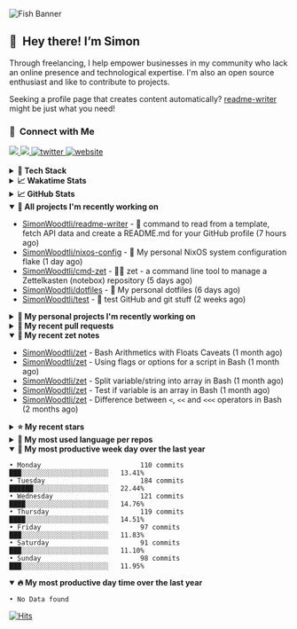 ![Fish Banner](assets/fish.webp)

## 👋 &nbsp;Hey there! I’m Simon

Through freelancing, I help empower businesses in my community who lack
an online presence and technological expertise. I'm also an open source
enthusiast and like to contribute to projects.

Seeking a profile page that creates content automatically?
[readme-writer] might be just what you need!

### 🤝 &nbsp;Connect with Me

<div align="left">
<a href="https://linkedin.com/in/simonwoodtli" target="_blank">
<img src="https://img.shields.io/badge/linkedin-1E77B5?style=for-the-badge&logo=linkedin&logoColor=white alt=linkedin" />
</a>
<a href="https://github.com/simonwoodtli" target="_blank">
<img src="https://img.shields.io/badge/github-24292E?style=for-the-badge&logo=github&logoColor=white alt=github" />
</a>
<a href="https://twitter.com/simonwoodtlidev" target="_blank">
<img src="https://img.shields.io/badge/twitter-26a7de?style=for-the-badge&logo=twitter&logoColor=white" alt="twitter"/>
</a>
<a href="https://simonwoodtli.com" target="_blank">
<img src="https://img.shields.io/badge/website-E2925F?style=for-the-badge&logo=google-chrome&logoColor=white" alt="website"/>
</a>
</div>
<br/>


<details>
  <summary><b>🧰 Tech Stack</b></summary>
  <div align="center">

  ![JavaScript](https://img.shields.io/badge/-JavaScript-333333?style=flat&logo=javascript)&nbsp;
  ![HTML](https://img.shields.io/badge/-HTML-333333?style=flat&logo=HTML5)&nbsp;
  ![CSS](https://img.shields.io/badge/-CSS-333333?style=flat&logo=CSS3&logoColor=1572B6)&nbsp;
  ![Shell](https://img.shields.io/badge/-Bash-333333?style=flat&logo=shell)&nbsp;
  ![Python](https://img.shields.io/badge/-Python-333333?style=flat&logo=python)&nbsp;
  ![Go](https://img.shields.io/badge/-Go-333333?style=flat&logo=go)&nbsp;
  ![PostgreSQL](https://img.shields.io/badge/-PostgreSQL-333333?style=flat&logo=postgresql)&nbsp;
  ![MongoDB](https://img.shields.io/badge/-MongoDB-333333?style=flat&logo=mongodb)
  ![Node.js](https://img.shields.io/badge/-Node.js-333333?style=flat&logo=node.js)&nbsp;
  ![Bootstrap](https://img.shields.io/badge/-Bootstrap-333333?style=flat&logo=bootstrap&logoColor=563D7C)&nbsp;
  ![Git](https://img.shields.io/badge/-Git-333333?style=flat&logo=git)&nbsp;
  ![GitHub Actions](https://img.shields.io/badge/-GitHub%20Actions-333333?style=flat&logo=github)&nbsp;
  ![Docker](https://img.shields.io/badge/-Docker-333333?style=flat&logo=docker)&nbsp;
  ![Markdown](https://img.shields.io/badge/-Markdown-333333?style=flat&logo=markdown)&nbsp;
  ![Vim](https://img.shields.io/badge/-Vim-333333?style=flat&logo=vim)&nbsp;
  ![Linux](https://img.shields.io/badge/-Linux-333333?style=flat&logo=linux)&nbsp;
  </div>
</details>

<details>
  <summary><b>📈 Wakatime Stats</b></summary>
  <p align="center"><a href="https://wakatime.com/@SimonWoodtli">
  <img align="center" width="400" height="300" src="https://wakatime.com/share/@SimonWoodtli/7761bcef-e104-47d9-912a-dfd6bf08868b.svg" />
  </a>
  <a href="https://wakatime.com/@SimonWoodtli">
  <img align="center" width="400" height="300" src="https://wakatime.com/share/@SimonWoodtli/341953df-6a40-47b7-8220-ace4eabe0a17.svg" />
  </a></p>

  <h4><b>💬 I've been working with the following languages over the last 7 days</b></h4>

```
• Markdown                       9 hrs 26 mins                  ███████████████████████░░   92.94%
• sh                             24 mins                        █░░░░░░░░░░░░░░░░░░░░░░░░   3.99%
• Other                          10 mins                        ░░░░░░░░░░░░░░░░░░░░░░░░░   1.74%
• Text                           5 mins                         ░░░░░░░░░░░░░░░░░░░░░░░░░   0.95%
• fstab                          1 min                          ░░░░░░░░░░░░░░░░░░░░░░░░░   0.2%
• dircolors                      1 min                          ░░░░░░░░░░░░░░░░░░░░░░░░░   0.17%
• JSON                           0 secs                         ░░░░░░░░░░░░░░░░░░░░░░░░░   0.02%
```

  <h4>👷 I've been working on the following projects over the last 7 days</h4>

```
• zet                            9 hrs 13 mins                  ███████████████████████░░   90.75%
• Unknown Project                31 mins                        █░░░░░░░░░░░░░░░░░░░░░░░░   5.15%
• nixos-config                   13 mins                        █░░░░░░░░░░░░░░░░░░░░░░░░   2.25%
• dotfiles                       7 mins                         ░░░░░░░░░░░░░░░░░░░░░░░░░   1.29%
• readme-writer                  3 mins                         ░░░░░░░░░░░░░░░░░░░░░░░░░   0.56%
```

  <h4><b>🛠️ I've been working with the following editors over the last 7 days</b></h4>

```
• Vim                            10 hrs 9 mins                  █████████████████████████   100%
```

  <h4><b>💻 I've been working with the following operating systems over the last 7 days</b></h4>

```
• Linux                          10 hrs 9 mins                  █████████████████████████   100%
```

</details>

<details>
  <summary><b>📈 GitHub Stats</b></summary>
  <div align="center"><a href="https://github.com/anuraghazra/github-readme-stats"><img
  src="https://github-readme-stats.vercel.app/api?username=simonwoodtli&show_icons=true&locale=en&theme=gruvbox"
  align="center" width="40%" height="20%"/></a>
  <a href="https://github-readme-streak-stats.herokuapp.com/"><img src="https://github-readme-streak-stats.herokuapp.com/?user=simonwoodtli&theme=gruvbox"
  align="center" width="40%" height="20%"/></a>
  </div>
</details>

<details open="">
  <summary><b>👷 All projects I'm recently working on</b></summary>

* [SimonWoodtli/readme-writer](https://github.com/SimonWoodtli/readme-writer) - 🤖 command to read from a template, fetch API data and create a README.md for your GitHub profile (7 hours ago)
* [SimonWoodtli/nixos-config](https://github.com/SimonWoodtli/nixos-config) - 🏡 My personal NixOS system configuration flake (1 day ago)
* [SimonWoodtli/cmd-zet](https://github.com/SimonWoodtli/cmd-zet) - 👨‍💻 zet - a command line tool to manage a  Zettelkasten (notebox) repository (5 days ago)
* [SimonWoodtli/dotfiles](https://github.com/SimonWoodtli/dotfiles) - 🏡 My personal dotfiles (6 days ago)
* [SimonWoodtli/test](https://github.com/SimonWoodtli/test) - 👷 test GitHub and git stuff (2 weeks ago)

</details>
<details>
  <summary><b>🌱 My personal projects I'm recently working on</b></summary>

* [SimonWoodtli/readme-writer](https://github.com/SimonWoodtli/readme-writer) - 🤖 command to read from a template, fetch API data and create a README.md for your GitHub profile (7 hours ago)
* [SimonWoodtli/nixos-config](https://github.com/SimonWoodtli/nixos-config) - 🏡 My personal NixOS system configuration flake (1 day ago)
* [SimonWoodtli/cmd-zet](https://github.com/SimonWoodtli/cmd-zet) - 👨‍💻 zet - a command line tool to manage a  Zettelkasten (notebox) repository (5 days ago)
* [SimonWoodtli/dotfiles](https://github.com/SimonWoodtli/dotfiles) - 🏡 My personal dotfiles (6 days ago)
* [SimonWoodtli/test](https://github.com/SimonWoodtli/test) - 👷 test GitHub and git stuff (2 weeks ago)

</details>
<details>
  <summary><b>🔨 My recent pull requests</b></summary>

* [feat: add wireguard-generate-keys script](https://github.com/SimonWoodtli/dotfiles/pull/14) on [SimonWoodtli/dotfiles](https://github.com/SimonWoodtli/dotfiles) (5 months ago)
* [feat: add video-to-gif script](https://github.com/SimonWoodtli/dotfiles/pull/13) on [SimonWoodtli/dotfiles](https://github.com/SimonWoodtli/dotfiles) (5 months ago)
* [feat: add spoof-mac-linux script](https://github.com/SimonWoodtli/dotfiles/pull/12) on [SimonWoodtli/dotfiles](https://github.com/SimonWoodtli/dotfiles) (5 months ago)
* [feat: add sp-tmux script](https://github.com/SimonWoodtli/dotfiles/pull/11) on [SimonWoodtli/dotfiles](https://github.com/SimonWoodtli/dotfiles) (5 months ago)
* [feat: add sp script](https://github.com/SimonWoodtli/dotfiles/pull/10) on [SimonWoodtli/dotfiles](https://github.com/SimonWoodtli/dotfiles) (6 months ago)

</details>
<details open="">
  <summary><b>📝 My recent zet notes</b></summary>

* [SimonWoodtli/zet](https://github.com/SimonWoodtli/zet/tree/9cf3673d707baccfcaaee7f43bbce8f3c7609d63/20230128231131) - Bash Arithmetics with Floats Caveats (1 month ago)
* [SimonWoodtli/zet](https://github.com/SimonWoodtli/zet/tree/a2f1f0ae084a0ecd7b99b7bab900328ef903bd6e/20230119010353) - Using flags or options for a script in Bash (1 month ago)
* [SimonWoodtli/zet](https://github.com/SimonWoodtli/zet/tree/46011f0d5f3000e70ed25df226896163272cb8b8/20230117144015) - Split variable/string into array in Bash (1 month ago)
* [SimonWoodtli/zet](https://github.com/SimonWoodtli/zet/tree/b693c1904301dfd1756a9bb8cb65385e0e853ab3/20230117143605) - Test if variable is an array in Bash (1 month ago)
* [SimonWoodtli/zet](https://github.com/SimonWoodtli/zet/tree/88dbaafe08b99881132f6c704345b742b307ae8c/20230116233517) - Difference between `<`, `<<` and `<<<` operators in Bash (2 months ago)

</details>
<details>
  <summary><b>⭐ My recent stars</b></summary>

* [wustho/epy](https://github.com/wustho/epy) - CLI Ebook (epub2, epub3, fb2, mobi) Reader (1 week ago)
* [sonnyp/Tangram](https://github.com/sonnyp/Tangram) - Browser for your pinned tabs (3 weeks ago)
* [ferdium/ferdium-app](https://github.com/ferdium/ferdium-app) - All your services in one place, built by the community (3 weeks ago)
* [gnif/LookingGlass](https://github.com/gnif/LookingGlass) - An extremely low latency KVMFR (KVM FrameRelay) implementation for guests with VGA PCI Passthrough. (1 month ago)
* [mps-youtube/yewtube](https://github.com/mps-youtube/yewtube) - yewtube, forked from mps-youtube , is a Terminal based YouTube player and downloader. No Youtube API key required. (1 month ago)

</details>
<details>
  <summary><b>💬 My most used language per repos</b></summary>

```
• Shell                          6 repos                        █████████████░░░░░░░░░░░░   50.00%
• JavaScript                     1 repo                         ██░░░░░░░░░░░░░░░░░░░░░░░   8.33%
• CSS                            3 repos                        ██████░░░░░░░░░░░░░░░░░░░   25.00%
• Nix                            1 repo                         ██░░░░░░░░░░░░░░░░░░░░░░░   8.33%
• HTML                           1 repo                         ██░░░░░░░░░░░░░░░░░░░░░░░   8.33%
```

</details>
<details open="">
  <summary><b>📆 My most productive week day over the last year</b></summary>

```
• Monday                         110 commits                    ███░░░░░░░░░░░░░░░░░░░░░░   13.41%
• Tuesday                        184 commits                    ██████░░░░░░░░░░░░░░░░░░░   22.44%
• Wednesday                      121 commits                    ████░░░░░░░░░░░░░░░░░░░░░   14.76%
• Thursday                       119 commits                    ████░░░░░░░░░░░░░░░░░░░░░   14.51%
• Friday                         97 commits                     ███░░░░░░░░░░░░░░░░░░░░░░   11.83%
• Saturday                       91 commits                     ███░░░░░░░░░░░░░░░░░░░░░░   11.10%
• Sunday                         98 commits                     ███░░░░░░░░░░░░░░░░░░░░░░   11.95%
```

</details>
<details open="">
  <summary><b>🔥 My most productive day time over the last year</b></summary>

```
• No Data found                                                   
```

</details>

[![Hits](https://hits.seeyoufarm.com/api/count/incr/badge.svg?url=https%3A%2F%2Fgithub.com%2Fsimonwoodtli&count_bg=%23689D6A&title_bg=%23282828&icon=&icon_color=%23E7E7E7&title=views+%28today+%2F+total%29&edge_flat=false)](https://hits.seeyoufarm.com)

[readme-writer]: <https://github.com/SimonWoodtli/readme-writer>

